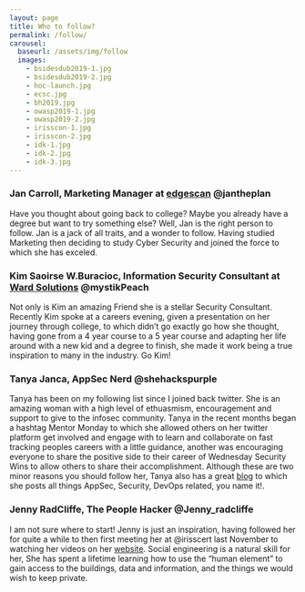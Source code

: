 ```yaml
---
layout: page
title: Who to follow?
permalink: /follow/
carousel:
  baseurl: /assets/img/follow
  images:
    - bsidesdub2019-1.jpg
    - bsidesdub2019-2.jpg
    - hoc-launch.jpg
    - ecsc.jpg
    - bh2019.jpg
    - owasp2019-1.jpg
    - owasp2019-2.jpg
    - irisscon-1.jpg
    - irisscon-2.jpg
    - idk-1.jpg
    - idk-2.jpg
    - idk-3.jpg
---
```

### Jan Carroll, Marketing Manager at [edgescan](https://www.edgescan.com) @jantheplan
Have you thought about going back to college? Maybe you already have a degree but want to try something else? Well, Jan is the right person to follow. Jan is a jack of all traits, and a wonder to follow. Having studied Marketing then deciding to study Cyber Security and joined the force to which she has exceled. 

### Kim Saoirse W.Buracioc, Information Security Consultant at [Ward Solutions](https://ward.ie) @mystikPeach
Not only is Kim an amazing Friend she is a stellar Security Consultant. Recently Kim spoke at a careers evening, given a presentation on her journey through college, to which didn’t go exactly go how she thought, having gone from a 4 year course to a 5 year course and adapting her life around with a new kid and a degree to finish, she made it work being a true inspiration to many in the industry. Go Kim! 
 
### Tanya Janca, AppSec Nerd @shehackspurple
Tanya has been on my following list since I joined back twitter. She is an amazing woman with a high level of ethuasmism, encouragement and support to give to the infosec community. Tanya in the recent months began a hashtag Mentor Monday to which she allowed others on her twitter platform get involved and engage with to learn and collaborate on fast tracking peoples careers with a little guidance, another was encouraging everyone to share the positive side to their career of Wednesday Security Wins to allow others to share their accomplishment. Although these are two minor reasons you should follow her, Tanya also has a great [blog](https://dev.to/shehackspurple) to which she posts all things AppSec, Security, DevOps related,  you name it!. 
 
### Jenny RadCliffe, The People Hacker @Jenny_radcliffe
I am not sure where to start! Jenny is just an inspiration, having followed her for quite a while to then first meeting her at @irisscert last November to watching her videos on her [website](https://humanfactorsecurity.co.uk/video/). Social engineering is a natural skill for her, She has spent a lifetime learning how to use the “human element” to gain access to the buildings, data and information, and the things we would wish to keep private.
